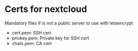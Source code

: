 # Certs for nextcloud

Mandatory files if is not a public server to use with letsencrypt


- cert.pem: SSH cert
- privkey.pem: Private key for SSH cert
- chain.pem: CA cert

